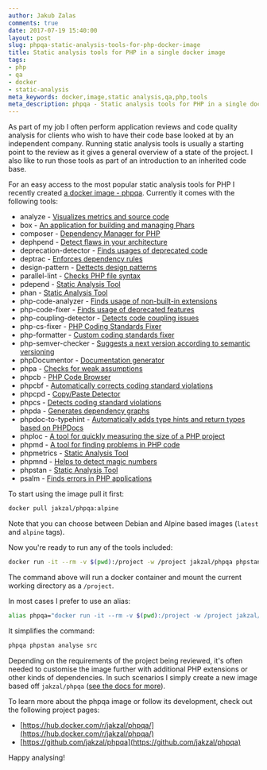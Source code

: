 ```yaml
---
author: Jakub Zalas
comments: true
date: 2017-07-19 15:40:00
layout: post
slug: phpqa-static-analysis-tools-for-php-docker-image
title: Static analysis tools for PHP in a single docker image
tags:
- php
- qa
- docker
- static-analysis
meta_keywords: docker,image,static analysis,qa,php,tools
meta_description: phpqa - Static analysis tools for PHP in a single docker image
---
```


As part of my job I often perform application reviews and code quality analysis for clients who wish to have their
code base looked at by an independent company. Running static analysis tools is usually a starting point to
the review as it gives a general overview of a state of the project.
I also like to run those tools as part of an introduction to an inherited code base.

For an easy access to the most popular static analysis tools for PHP I recently
created [a docker image - phpqa](https://hub.docker.com/r/jakzal/phpqa/).
Currently it comes with the following tools:

* analyze - [Visualizes metrics and source code](https://github.com/Qafoo/QualityAnalyzer)
* box - [An application for building and managing Phars](https://box-project.github.io/box2/)
* composer - [Dependency Manager for PHP](https://getcomposer.org/)
* dephpend - [Detect flaws in your architecture](https://dephpend.com/)
* deprecation-detector - [Finds usages of deprecated code](https://github.com/sensiolabs-de/deprecation-detector)
* deptrac - [Enforces dependency rules](https://github.com/sensiolabs-de/deptrac)
* design-pattern - [Dettects design patterns](https://github.com/Halleck45/DesignPatternDetector)
* parallel-lint - [Checks PHP file syntax](https://github.com/JakubOnderka/PHP-Parallel-Lint)
* pdepend - [Static Analysis Tool](https://pdepend.org/)
* phan - [Static Analysis Tool](https://github.com/etsy/phan)
* php-code-analyzer - [Finds usage of non-built-in extensions](https://github.com/wapmorgan/PhpCodeAnalyzer)
* php-code-fixer - [Finds usage of deprecated features](http://wapmorgan.github.io/PhpCodeFixer/)
* php-coupling-detector - [Detects code coupling issues](https://akeneo.github.io/php-coupling-detector/)
* php-cs-fixer - [PHP Coding Standards Fixer](http://cs.sensiolabs.org/)
* php-formatter - [Custom coding standards fixer](https://github.com/mmoreram/php-formatter)
* php-semver-checker - [Suggests a next version according to semantic versioning ](https://github.com/tomzx/php-semver-checker)
* phpDocumentor - [Documentation generator](https://www.phpdoc.org/)
* phpa - [Checks for weak assumptions](https://github.com/rskuipers/php-assumptions)
* phpcb - [PHP Code Browser](https://github.com/mayflower/PHP_CodeBrowser)
* phpcbf - [Automatically corrects coding standard violations](https://github.com/squizlabs/PHP_CodeSniffer)
* phpcpd - [Copy/Paste Detector](https://github.com/sebastianbergmann/phpcpd)
* phpcs - [Detects coding standard violations](https://github.com/squizlabs/PHP_CodeSniffer)
* phpda - [Generates dependency graphs](https://mamuz.github.io/PhpDependencyAnalysis/)
* phpdoc-to-typehint - [Automatically adds type hints and return types based on PHPDocs](https://github.com/dunglas/phpdoc-to-typehint)
* phploc - [A tool for quickly measuring the size of a PHP project](https://github.com/sebastianbergmann/phploc)
* phpmd - [A tool for finding problems in PHP code](https://phpmd.org/)
* phpmetrics - [Static Analysis Tool](http://www.phpmetrics.org/)
* phpmnd - [Helps to detect magic numbers](https://github.com/povils/phpmnd)
* phpstan - [Static Analysis Tool](https://github.com/phpstan/phpstan)
* psalm - [Finds errors in PHP applications](https://getpsalm.org/)

To start using the image pull it first:

```bash
docker pull jakzal/phpqa:alpine
```

Note that you can choose between Debian and Alpine based images (`latest` and `alpine` tags).

Now you're ready to run any of the tools included:

```bash
docker run -it --rm -v $(pwd):/project -w /project jakzal/phpqa phpstan analyse src
```

The command above will run a docker container and mount the current working directory as a `/project`.

In most cases I prefer to use an alias:

```bash
alias phpqa="docker run -it --rm -v $(pwd):/project -w /project jakzal/phpqa:alpine"
```

It simplifies the command:

```bash
phpqa phpstan analyse src
```

Depending on the requirements of the project being reviewed, it's often needed to customise the image further
with additional PHP extensions or other kinds of dependencies.
In such scenarios I simply create a new image based off `jakzal/phpqa`
([see the docs for more](https://github.com/jakzal/phpqa)).

To learn more about the phpqa image or follow its development, check out the following project pages:

* [https://hub.docker.com/r/jakzal/phpqa/](https://hub.docker.com/r/jakzal/phpqa/)
* [https://github.com/jakzal/phpqa](https://github.com/jakzal/phpqa)

Happy analysing!
